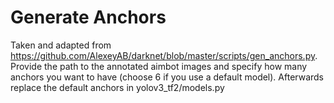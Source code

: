 # Generate Anchors

Taken and adapted from https://github.com/AlexeyAB/darknet/blob/master/scripts/gen_anchors.py.
Provide the path to the annotated aimbot images and specify how many anchors you want to have (choose 6 if you use a default model).
Afterwards replace the default anchors in yolov3_tf2/models.py